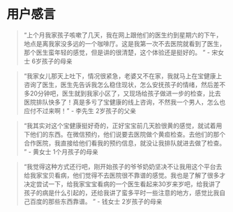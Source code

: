 # 用户感言  


> “上个月我家孩子咳嗽了几天，我在网上跟他们的医生约到星期六的下午，地点是离我家没多远的一个咖啡厅。这是我第一次不去医院就看到了医生，那个医生蛮年轻的感觉，但是讲的很清楚，这个体验还是挺好的。 ”  - 宋女士    6岁孩子的母亲  


> “我家女儿那天上吐下，情况很紧急，老婆又不在家，我就马上在宝健康上咨询了医生，医生先告诉我怎么稳住现状，怎么安抚孩子的情绪，然后差不多20分钟吧，医生就到我家小区了，又现场给孩子做进一步的检查，比去医院排队快多了！真是多亏了宝健康的线上咨询，不然我一个男人，怎么也应付不过来啊！” - 李先生     2岁孩子的父亲   

> “我其实对这个宝健康挺好奇的，正好宝宝前几天脸很黄的感觉，就试着用下他们的东西。在微信预约，他们说要去医院做个黄疸检查。去他们的那个合作医院，我直接给他们看我的预约信息，就没让我排队就进去做了检查。  ”  - 黄女士   1个月孩子的母亲   


> “我觉得这种方式还行吧，刚开始孩子的爷爷奶奶坚决不让我用这个平台去给我家宝贝看病，他们觉得不去医院很不靠谱的感觉。我也是了解了很多才决定尝试一下，给我家宝宝看病的一个医生看起来30岁来岁吧，给我讲了孩子的病是什么引起的，还给我讲了蛮多平时一些注意的地方，感觉比我自己百度的那些东西靠谱。  ”  - 钱女士   2岁孩子的母亲  
